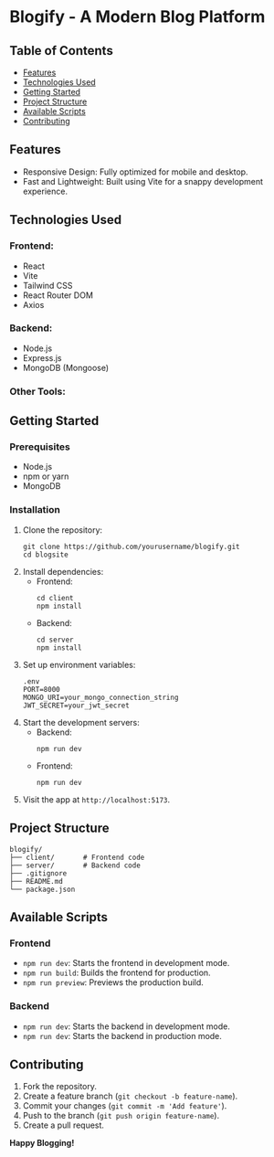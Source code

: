 ﻿
<!DOCTYPE html>
<html lang="en">
<head>
  <meta charset="UTF-8">
  <meta name="viewport" content="width=device-width, initial-scale=1.0">
  
</head>
<body>
  <h1>Blogify - A Modern Blog Platform</h1>

  <h2>Table of Contents</h2>
  <ul>
    <li><a href="#features">Features</a></li>
    <li><a href="#technologies-used">Technologies Used</a></li>
    <li><a href="#getting-started">Getting Started</a></li>
    <li><a href="#project-structure">Project Structure</a></li>
    <li><a href="#available-scripts">Available Scripts</a></li>
    <li><a href="#contributing">Contributing</a></li>
    
  </ul>

  <h2 id="features">Features</h2>
  <ul>
    <li>Responsive Design: Fully optimized for mobile and desktop.</li>
    <li>Fast and Lightweight: Built using Vite for a snappy development experience.</li>
    
  </ul>

  <h2 id="technologies-used">Technologies Used</h2>
  <h3>Frontend:</h3>
  <ul>
    <li>React</li>
    <li>Vite</li>
    <li>Tailwind CSS</li>
    <li>React Router DOM</li>
    <li>Axios</li>
  </ul>
  <h3>Backend:</h3>
  <ul>
    <li>Node.js</li>
    <li>Express.js</li>
    <li>MongoDB (Mongoose)</li>
  </ul>
  <h3>Other Tools:</h3>
  

  <h2 id="getting-started">Getting Started</h2>
  <h3>Prerequisites</h3>
  <ul>
    <li>Node.js</li>
    <li>npm or yarn</li>
    <li>MongoDB</li>
  </ul>

  <h3>Installation</h3>
  <ol>
    <li>Clone the repository:
      <pre><code>git clone https://github.com/yourusername/blogify.git
cd blogsite</code></pre>
    </li>
    <li>Install dependencies:
      <ul>
        <li>Frontend:
          <pre><code>cd client
npm install</code></pre>
        </li>
        <li>Backend:
          <pre><code>cd server
npm install</code></pre>
        </li>
      </ul>
    </li>
    <li>Set up environment variables:
      <pre><code>.env
PORT=8000
MONGO_URI=your_mongo_connection_string
JWT_SECRET=your_jwt_secret</code></pre>
    </li>
    <li>Start the development servers:
      <ul>
        <li>Backend:
          <pre><code>npm run dev</code></pre>
        </li>
        <li>Frontend:
          <pre><code>npm run dev</code></pre>
        </li>
      </ul>
    </li>
    <li>Visit the app at <code>http://localhost:5173</code>.</li>
  </ol>

  <h2 id="project-structure">Project Structure</h2>
  <pre><code>blogify/
├── client/       # Frontend code
├── server/       # Backend code
├── .gitignore
├── README.md
└── package.json</code></pre>

  <h2 id="available-scripts">Available Scripts</h2>
  <h3>Frontend</h3>
  <ul>
    <li><code>npm run dev</code>: Starts the frontend in development mode.</li>
    <li><code>npm run build</code>: Builds the frontend for production.</li>
    <li><code>npm run preview</code>: Previews the production build.</li>
  </ul>
  <h3>Backend</h3>
  <ul>
    <li><code>npm run dev</code>: Starts the backend in development mode.</li>
    <li><code>npm run dev</code>: Starts the backend in production mode.</li>
  </ul>

  <h2 id="contributing">Contributing</h2>
  <ol>
    <li>Fork the repository.</li>
    <li>Create a feature branch (<code>git checkout -b feature-name</code>).</li>
    <li>Commit your changes (<code>git commit -m 'Add feature'</code>).</li>
    <li>Push to the branch (<code>git push origin feature-name</code>).</li>
    <li>Create a pull request.</li>
  </ol>

 

  <p><strong>Happy Blogging!</strong></p>
</body>
</html>


